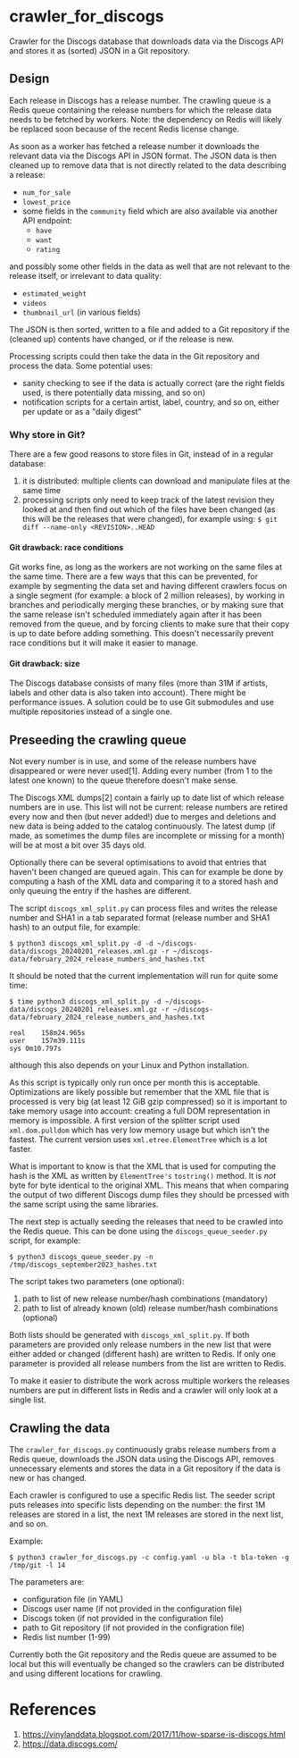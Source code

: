 # crawler_for_discogs

Crawler for the Discogs database that downloads data via the Discogs API and
stores it as (sorted) JSON in a Git repository.

## Design

Each release in Discogs has a release number. The crawling queue is a Redis
queue containing the release numbers for which the release data needs to be
fetched by workers. Note: the dependency on Redis will likely be replaced soon
because of the recent Redis license change.

As soon as a worker has fetched a release number it downloads the relevant
data via the Discogs API in JSON format. The JSON data is then cleaned up to
remove data that is not directly related to the data describing a release:

* `num_for_sale`
* `lowest_price`
* some fields in the `community` field which are also available via another
  API endpoint:
  * `have`
  * `want`
  * `rating`

and possibly some other fields in the data as well that are not relevant to
the release itself, or irrelevant to data quality:

* `estimated_weight`
* `videos`
* `thumbnail_url` (in various fields)

The JSON is then sorted, written to a file and added to a Git repository if the
(cleaned up) contents have changed, or if the release is new.

Processing scripts could then take the data in the Git repository and process
the data. Some potential uses:

* sanity checking to see if the data is actually correct (are the right fields
  used, is there potentially data missing, and so on)
* notification scripts for a certain artist, label, country, and so on, either
  per update or as a "daily digest"

### Why store in Git?

There are a few good reasons to store files in Git, instead of in a regular
database:

1. it is distributed: multiple clients can download and manipulate files at
   the same time
2. processing scripts only need to keep track of the latest revision they
   looked at and then find out which of the files have been changed (as this
   will be the releases that were changed), for example using:
   `$ git diff --name-only <REVISION>..HEAD`

#### Git drawback: race conditions

Git works fine, as long as the workers are not working on the same files at
the same time. There are a few ways that this can be prevented, for example by
segmenting the data set and having different crawlers focus on a single segment
(for example: a block of 2 million releases), by working in branches and
periodically merging these branches, or by making sure that the same release
isn't scheduled immediately again after it has been removed from the queue, and
by forcing clients to make sure that their copy is up to date before adding
something. This doesn't necessarily prevent race conditions but it will make
it easier to manage.

#### Git drawback: size

The Discogs database consists of many files (more than 31M if artists, labels
and other data is also taken into account). There might be performance issues.
A solution could be to use Git submodules and use multiple repositories instead
of a single one.

## Preseeding the crawling queue

Not every number is in use, and some of the release numbers have disappeared
or were never used[1]. Adding every number (from 1 to the latest one known) to
the queue therefore doesn't make sense.

The Discogs XML dumps[2] contain a fairly up to date list of which release
numbers are in use. This list will not be current: release numbers are retired
every now and then (but never added!) due to merges and deletions and new data
is being added to the catalog continuously. The latest dump (if made, as
sometimes the dump files are incomplete or missing for a month) will be at
most a bit over 35 days old.

Optionally there can be several optimisations to avoid that entries that
haven't been changed are queued again. This can for example be done by
computing a hash of the XML data and comparing it to a stored hash and only
queuing the entry if the hashes are different.

The script `discogs_xml_split.py` can process files and writes the release
number and SHA1 in a tab separated format (release number and SHA1 hash) to an
output file, for example:

```
$ python3 discogs_xml_split.py -d -d ~/discogs-data/discogs_20240201_releases.xml.gz -r ~/discogs-data/february_2024_release_numbers_and_hashes.txt
```

It should be noted that the current implementation will run for quite some
time:

```
$ time python3 discogs_xml_split.py -d ~/discogs-data/discogs_20240201_releases.xml.gz -r ~/discogs-data/february_2024_release_numbers_and_hashes.txt

real	158m24.965s
user	157m39.111s
sys	0m10.797s
```

although this also depends on your Linux and Python installation.

As this script is typically only run once per month this is acceptable.
Optimizations are likely possible but remember that the XML file that is
processed is very big (at least 12 GiB gzip compressed) so it is important to
take memory usage into account: creating a full DOM representation in memory is
impossible. A first version of the splitter script used `xml.dom.pulldom` which
has very low memory usage but which isn't the fastest. The current version
uses `xml.etree.ElementTree` which is a lot faster.

What is important to know is that the XML that is used for computing the hash
is the XML as written by `ElementTree's` `tostring()` method. It is *not* byte
for byte identical to the original XML. This means that when comparing the
output of two different Discogs dump files they should be prcessed with the
same script using the same libraries.

The next step is actually seeding the releases that need to be crawled into
the Redis queue. This can be done using the `discogs_queue_seeder.py` script,
for example:

```
$ python3 discogs_queue_seeder.py -n /tmp/discogs_september2023_hashes.txt
```

The script takes two parameters (one optional):

1. path to list of new release number/hash combinations (mandatory)
2. path to list of already known (old) release number/hash
   combinations (optional)

Both lists should be generated with `discogs_xml_split.py`. If both parameters
are provided only release numbers in the new list that were either added or
changed (different hash) are written to Redis. If only one parameter is
provided all release numbers from the list are written to Redis.

To make it easier to distribute the work across multiple workers the releases
numbers are put in different lists in Redis and a crawler will only look at
a single list.

## Crawling the data

The `crawler_for_discogs.py` continuously grabs release numbers from a Redis
queue, downloads the JSON data using the Discogs API, removes unnecessary
elements and stores the data in a Git repository if the data is new or has
changed.

Each crawler is configured to use a specific Redis list. The seeder script
puts releases into specific lists depending on the number: the first 1M
releases are stored in a list, the next 1M releases are stored in the next
list, and so on.

Example:

```
$ python3 crawler_for_discogs.py -c config.yaml -u bla -t bla-token -g /tmp/git -l 14
```

The parameters are:

* configuration file (in YAML)
* Discogs user name (if not provided in the configuration file)
* Discogs token (if not provided in the configuration file)
* path to Git repository (if not provided in the configration file)
* Redis list number (1-99)

Currently both the Git repository and the Redis queue are assumed to be local
but this will eventually be changed so the crawlers can be distributed and
using different locations for crawling.

# References

1. <https://vinylanddata.blogspot.com/2017/11/how-sparse-is-discogs.html>
2. <https://data.discogs.com/>
